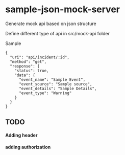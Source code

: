 # sample-json-mock-server

Generate mock api based on json structure

Define different type of api in src/mock-api folder

Sample

```
{
  "uri": "api/incident/:id",
  "method": "get",
  "response": {
    "status": true,
    "data": {
      "event_name": "Sample Event",
      "event_source": "Sample source",
      "event_details": "Sample Details",
      "event_type": "Warning"
    }
  }
}
```

## TODO

#### Adding header

#### adding authorization
